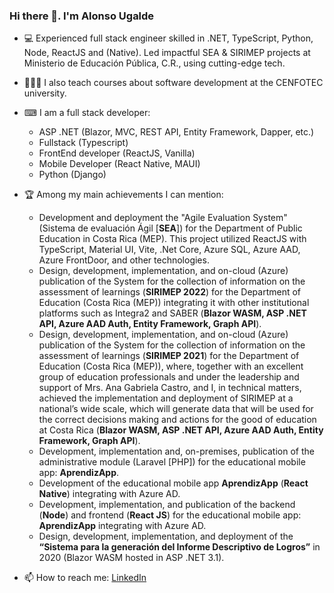 ### Hi there 👋. I'm Alonso Ugalde

- 💻 Experienced full stack engineer skilled in .NET, TypeScript, Python, Node, ReactJS and (Native). Led impactful SEA & SIRIMEP projects at Ministerio de Educación Pública, C.R., using cutting-edge tech.
- 👨🏽‍🏫 I also teach courses about software development at the CENFOTEC university.

- ⌨ I am a full stack developer: 
  - ASP .NET (Blazor, MVC, REST API, Entity Framework, Dapper, etc.)
  - Fullstack (Typescript)
  - FrontEnd developer (ReactJS, Vanilla)
  - Mobile Developer (React Native, MAUI)
  - Python (Django) 

- 🏆 Among my main achievements I can mention:
  - Development and deployment the "Agile Evaluation System" (Sistema de evaluación Ágil [**SEA**]) for the Department of Public Education in Costa Rica (MEP). This project utilized ReactJS with TypeScript, Material UI, Vite, .Net Core, Azure SQL, Azure AAD, Azure FrontDoor, and other technologies. 
  - Design, development, implementation, and on-cloud (Azure) publication of the System for the collection of information on the assessment of learnings (**SIRIMEP 2022**) for the Department of Education (Costa Rica (MEP)) integrating it with other institutional platforms such as Integra2 and SABER (**Blazor WASM, ASP .NET API, Azure AAD Auth, Entity Framework, Graph API**).
  - Design, development, implementation, and on-cloud (Azure) publication of the System for the collection of information on the assessment of learnings (**SIRIMEP 2021**) for the Department of Education (Costa Rica (MEP)), where, together with an excellent group of education professionals and under the leadership and support of Mrs. Ana Gabriela Castro, and I, in technical matters, achieved the implementation and deployment of SIRIMEP at a national’s wide scale, which will generate data that will be used for the correct decisions making and actions for the good of education at Costa Rica (**Blazor WASM, ASP .NET API, Azure AAD Auth, Entity Framework, Graph API**).
  - Development, implementation and, on-premises, publication of the administrative module (Laravel [PHP]) for the educational mobile app: **AprendizApp**.
  - Development of the educational mobile app **AprendizApp** (**React Native**) integrating with Azure AD.
  - Development, implementation, and publication of the backend (**Node**) and frontend (**React JS**) for the educational mobile app: **AprendizApp** integrating with Azure AD.
  - Design, development, implementation, and deployment of the **“Sistema para la generación del Informe Descriptivo de Logros”** in 2020 (Blazor WASM hosted in ASP .NET 3.1).

- 📫 How to reach me: [LinkedIn](https://www.linkedin.com/in/augaldecr/?locale=en_US)

<!--
**augaldecr/augaldecr** is a ✨ _special_ ✨ repository because its `README.md` (this file) appears on your GitHub profile.

Here are some ideas to get you started:

- 🔭 I’m currently working on ...
- 🌱 I’m currently learning ...
- 👯 I’m looking to collaborate on ...
- 🤔 I’m looking for help with ...
- 💬 Ask me about ...
- 📫 How to reach me: ...
- 😄 Pronouns: ...
- ⚡ Fun fact: ...
-->
